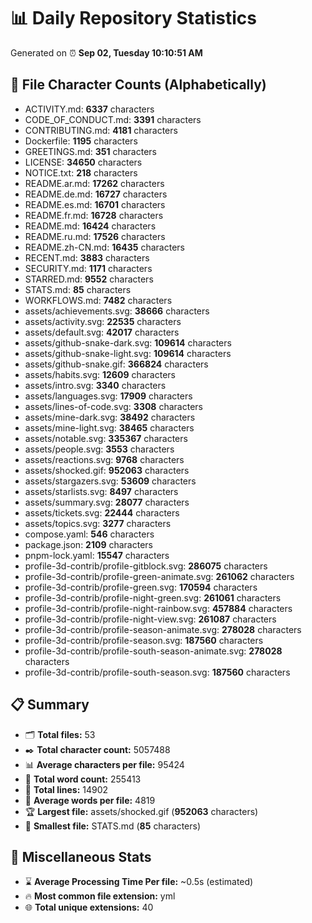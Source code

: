 # 📊 Daily Repository Statistics
Generated on ⏰ **Sep 02, Tuesday 10:10:51 AM**

## 📂 File Character Counts (Alphabetically)
- ACTIVITY.md: **6337** characters
- CODE_OF_CONDUCT.md: **3391** characters
- CONTRIBUTING.md: **4181** characters
- Dockerfile: **1195** characters
- GREETINGS.md: **351** characters
- LICENSE: **34650** characters
- NOTICE.txt: **218** characters
- README.ar.md: **17262** characters
- README.de.md: **16727** characters
- README.es.md: **16701** characters
- README.fr.md: **16728** characters
- README.md: **16424** characters
- README.ru.md: **17526** characters
- README.zh-CN.md: **16435** characters
- RECENT.md: **3883** characters
- SECURITY.md: **1171** characters
- STARRED.md: **9552** characters
- STATS.md: **85** characters
- WORKFLOWS.md: **7482** characters
- assets/achievements.svg: **38666** characters
- assets/activity.svg: **22535** characters
- assets/default.svg: **42017** characters
- assets/github-snake-dark.svg: **109614** characters
- assets/github-snake-light.svg: **109614** characters
- assets/github-snake.gif: **366824** characters
- assets/habits.svg: **12609** characters
- assets/intro.svg: **3340** characters
- assets/languages.svg: **17909** characters
- assets/lines-of-code.svg: **3308** characters
- assets/mine-dark.svg: **38492** characters
- assets/mine-light.svg: **38465** characters
- assets/notable.svg: **335367** characters
- assets/people.svg: **3553** characters
- assets/reactions.svg: **9768** characters
- assets/shocked.gif: **952063** characters
- assets/stargazers.svg: **53609** characters
- assets/starlists.svg: **8497** characters
- assets/summary.svg: **28077** characters
- assets/tickets.svg: **22444** characters
- assets/topics.svg: **3277** characters
- compose.yaml: **546** characters
- package.json: **2109** characters
- pnpm-lock.yaml: **15547** characters
- profile-3d-contrib/profile-gitblock.svg: **286075** characters
- profile-3d-contrib/profile-green-animate.svg: **261062** characters
- profile-3d-contrib/profile-green.svg: **170594** characters
- profile-3d-contrib/profile-night-green.svg: **261061** characters
- profile-3d-contrib/profile-night-rainbow.svg: **457884** characters
- profile-3d-contrib/profile-night-view.svg: **261087** characters
- profile-3d-contrib/profile-season-animate.svg: **278028** characters
- profile-3d-contrib/profile-season.svg: **187560** characters
- profile-3d-contrib/profile-south-season-animate.svg: **278028** characters
- profile-3d-contrib/profile-south-season.svg: **187560** characters

## 📋 Summary
- 🗂️ **Total files:** 53
- ✒️ **Total character count:** 5057488
- 📊 **Average characters per file:** 95424
- 📝 **Total word count:** 255413
- 🧾 **Total lines:** 14902
- 📐 **Average words per file:** 4819
- 🏆 **Largest file:** assets/shocked.gif (**952063** characters)
- 🥉 **Smallest file:** STATS.md (**85** characters)

## 🌟 Miscellaneous Stats
- ⌛ **Average Processing Time Per file:** ~0.5s (estimated)
- 🔥 **Most common file extension:** yml
- 🌐 **Total unique extensions:** 40
